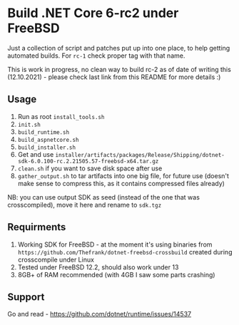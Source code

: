 # Build .NET Core 6-rc2 under FreeBSD

Just a collection of script and patches put up into one place, to help getting automated builds.
For `rc-1` check proper tag with that name.

This is work in progress, no clean way to build rc-2 as of date of writing this (12.10.2021) - please check last link from this README for more details :)

## Usage

1. Run as root `install_tools.sh`
1. `init.sh`
1. `build_runtime.sh`
1. `build_aspnetcore.sh`
1. `build_installer.sh`
1. Get and use `installer/artifacts/packages/Release/Shipping/dotnet-sdk-6.0.100-rc.2.21505.57-freebsd-x64.tar.gz`
1. `clean.sh` if you want to save disk space after use
1. `gather_output.sh` to tar artifacts into one big file, for future use (doesn't make sense to compress this, as it contains compressed files already)

NB: you can use output SDK as seed (instead of the one that was crosscompiled), move it here and rename to `sdk.tgz`

## Requirments

1. Working SDK for FreeBSD - at the moment it's using binaries from `https://github.com/Thefrank/dotnet-freebsd-crossbuild` created during crosscompile under Linux
1. Tested under FreeBSD 12.2, should also work under 13
1. 8GB+ of RAM recommended (with 4GB I saw some parts crashing)

## Support

Go and read - https://github.com/dotnet/runtime/issues/14537

